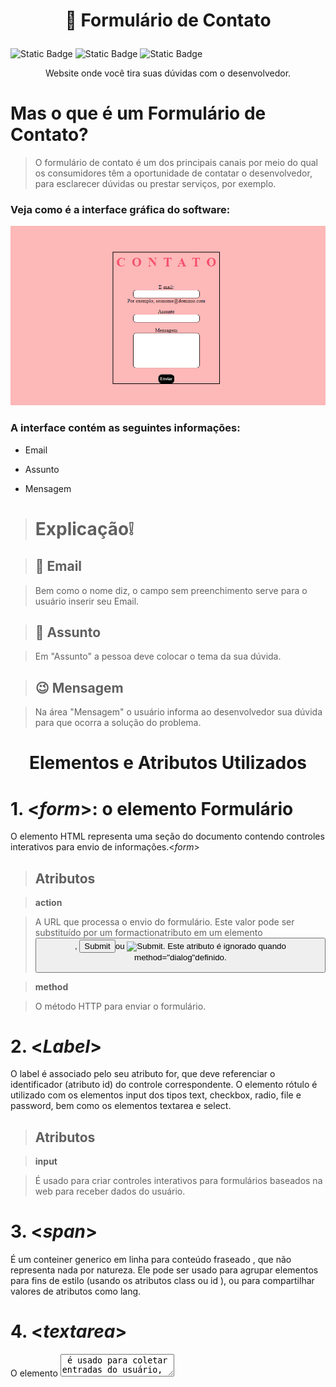
<h1 align = " center">

📂 Formulário de Contato

</h1>

<p><img alt="Static Badge" src="https://img.shields.io/badge/version-%20v%200.0.1-blue"> <img alt="Static Badge" src="https://img.shields.io/badge/release%20date-%20september%20-%20purple"> <img alt="Static Badge" src="https://img.shields.io/badge/lisence-%20Marista%20Irm%C3%A3o%20Ac%C3%A1cio%20-%20red">

</p>

<p align="center">Website onde você tira suas dúvidas com o desenvolvedor.</p>

 

# Mas o que é um Formulário de Contato?

>O formulário de contato é um dos principais canais por meio do qual os consumidores têm a oportunidade de contatar o desenvolvedor, para esclarecer dúvidas ou prestar serviços, por exemplo.

 

### Veja como é a interface gráfica do software:


<img src="Captura%20de%20tela%202023-10-03%20090300.png" width="600">
    

### A interface contém as seguintes informações:

* Email

* Assunto

* Mensagem

> # Explicação:grey_exclamation:

> ## :raising_hand: Email

> Bem como o nome diz, o campo sem preenchimento serve para o usuário inserir seu Email.

> ## :speech_balloon: Assunto

> Em "Assunto" a pessoa deve colocar o tema da sua dúvida.

> ## :wink: Mensagem

> Na área "Mensagem" o usuário informa ao desenvolvedor sua dúvida para que ocorra a solução do problema.

<h1 align = "center">

Elementos e Atributos Utilizados

</h1>

 

# 1. <*form*>: o elemento Formulário

O elemento HTML representa uma seção do documento contendo controles interativos para envio de informações.<*form*>

>## Atributos

>**action**

>

>A URL que processa o envio do formulário. Este valor pode ser substituído por um formactionatributo em um elemento <button>, <input type="submit">ou <input type="image">. Este atributo é ignorado quando method="dialog"definido.

>

>**method**

>

>O método HTTP para enviar o formulário.

 

# 2. <*Label*>

O label é associado pelo seu atributo for, que deve referenciar o identificador (atributo id) do controle correspondente. O elemento rótulo é utilizado com os elementos input dos tipos text, checkbox, radio, file e password, bem como os elementos textarea e select.

>## Atributos

> **input**

>

> É usado para criar controles interativos para formulários baseados na web para receber dados do usuário.

 

# 3. <*span*>

É um conteiner generico em linha para conteúdo fraseado , que não representa nada por natureza. Ele pode ser usado para agrupar elementos para fins de estilo (usando os atributos class ou id ), ou para compartilhar valores de atributos como lang.

 

# 4. <*textarea*>

 O elemento <textarea> é usado para coletar entradas do usuário, como comentários ou avaliações.

> **id**

>

> Número identificador do processo.

 

# 5. <*button*>

A tag <button> em HTML é usada para definir o botão clicável. A tag <button> é usada para enviar o conteúdo.

 

 

## Tecnologias utilizadas:

>* Visual Studio Code

>* CSS3

>* HTML5

>* Github

>* Live Server

## Desenvolvedores:

<img loading="lazy" src="Nayra.png" width=130><br>

<a href="https://github.com/nayravsantos/">Nayra Vitória dos Santos</a>

 

<h2>Fonte:</h2>

<a href= "https://developer.mozilla.org/">Mozilla</a>,

<a href= "https://docs.pipz.com/">Pipz Academy</a>